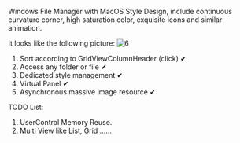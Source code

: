 Windows File Manager with MacOS Style Design, include continuous curvature corner, high saturation color, exquisite icons and similar animation.

It looks like the following picture:
![6](https://github.com/clzoc/WinFinder/assets/62627722/1bb4240a-b152-4cbd-b976-dbcde3a7a59b)





1. Sort according to GridViewColumnHeader (click) ✔
2. Access any folder or file ✔
3. Dedicated style management ✔
4. Virtual Panel ✔
5. Asynchronous massive image resource ✔ 

TODO List:
  1. UserControl Memory Reuse.
  2. Multi View like List, Grid ......
